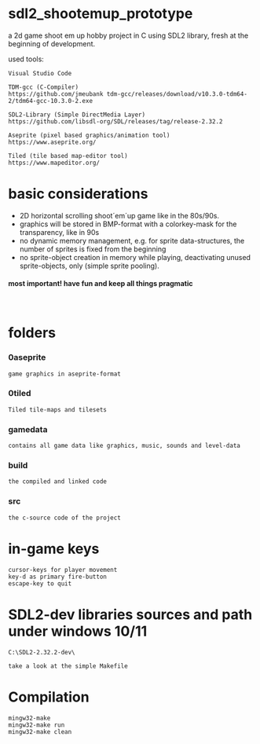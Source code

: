# sdl2_shootemup_prototype
a 2d game shoot em up hobby project in C using SDL2 library, fresh at the beginning of development.

used tools:
    
    Visual Studio Code

    TDM-gcc (C-Compiler) 
    https://github.com/jmeubank tdm-gcc/releases/download/v10.3.0-tdm64-2/tdm64-gcc-10.3.0-2.exe
    
    SDL2-Library (Simple DirectMedia Layer)
    https://github.com/libsdl-org/SDL/releases/tag/release-2.32.2

    Aseprite (pixel based graphics/animation tool)
    https://www.aseprite.org/

    Tiled (tile based map-editor tool)
    https://www.mapeditor.org/



# basic considerations

* 2D horizontal scrolling shoot´em´up game like in the 80s/90s.
* graphics will be stored in BMP-format with a colorkey-mask for the transparency, like in 90s
* no dynamic memory management, e.g. for sprite data-structures, the number of sprites is fixed from the beginning 
* no sprite-object creation in memory while playing, deactivating unused sprite-objects, only (simple sprite pooling).


#### most important! have fun and keep all things pragmatic

<br/>

# folders

### 0aseprite

    game graphics in aseprite-format


### 0tiled

    Tiled tile-maps and tilesets


### gamedata 

    contains all game data like graphics, music, sounds and level-data

### build

    the compiled and linked code


### src

    the c-source code of the project

# in-game keys

    cursor-keys for player movement
    key-d as primary fire-button
    escape-key to quit


# SDL2-dev libraries sources and path under windows 10/11

    C:\SDL2-2.32.2-dev\

    take a look at the simple Makefile

# Compilation

    mingw32-make
    mingw32-make run
    mingw32-make clean
    
